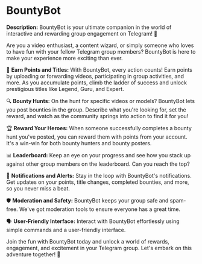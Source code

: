 # BountyBot
**Description:**
BountyBot is your ultimate companion in the world of interactive and rewarding group engagement on Telegram! 🤖

Are you a video enthusiast, a content wizard, or simply someone who loves to have fun with your fellow Telegram group members? BountyBot is here to make your experience more exciting than ever.

🌟 **Earn Points and Titles:** With BountyBot, every action counts! Earn points by uploading or forwarding videos, participating in group activities, and more. As you accumulate points, climb the ladder of success and unlock prestigious titles like Legend, Guru, and Expert.

🔍 **Bounty Hunts:** On the hunt for specific videos or models? BountyBot lets you post bounties in the group. Describe what you're looking for, set the reward, and watch as the community springs into action to find it for you!

🏆 **Reward Your Heroes:** When someone successfully completes a bounty hunt you've posted, you can reward them with points from your account. It's a win-win for both bounty hunters and bounty posters.

📊 **Leaderboard:** Keep an eye on your progress and see how you stack up against other group members on the leaderboard. Can you reach the top?

🔔 **Notifications and Alerts:** Stay in the loop with BountyBot's notifications. Get updates on your points, title changes, completed bounties, and more, so you never miss a beat.

🛡️ **Moderation and Safety:** BountyBot keeps your group safe and spam-free. We've got moderation tools to ensure everyone has a great time.

🗣️ **User-Friendly Interface:** Interact with BountyBot effortlessly using simple commands and a user-friendly interface.

Join the fun with BountyBot today and unlock a world of rewards, engagement, and excitement in your Telegram group. Let's embark on this adventure together! 🚀
